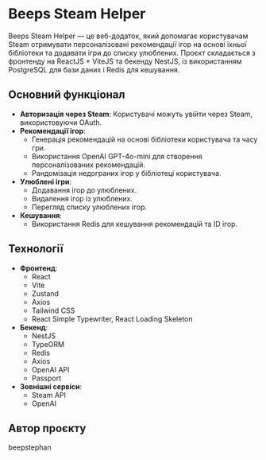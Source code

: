 # Beeps Steam Helper

Beeps Steam Helper — це веб-додаток, який допомагає користувачам Steam отримувати персоналізовані рекомендації ігор на основі їхньої бібліотеки та додавати ігри до списку улюблених. Проєкт складається з фронтенду на ReactJS + ViteJS та бекенду NestJS, із використанням PostgreSQL для бази даних і Redis для кешування.

## Основний функціонал

- **Авторизація через Steam**: Користувачі можуть увійти через Steam, використовуючи OAuth.
- **Рекомендації ігор**:
  - Генерація рекомендацій на основі бібліотеки користувача та часу гри.
  - Використання OpenAI GPT-4o-mini для створення персоналізованих рекомендацій.
  - Рандомізація недограних ігор у бібліотеці користувача.
- **Улюблені ігри**:
  - Додавання ігор до улюблених.
  - Видалення ігор із улюблених.
  - Перегляд списку улюблених ігор.
- **Кешування**:
  - Використання Redis для кешування рекомендацій та ID ігор.

## Технології

- **Фронтенд**:
  - React
  - Vite
  - Zustand
  - Axios
  - Tailwind CSS
  - React Simple Typewriter, React Loading Skeleton
- **Бекенд**:
  - NestJS
  - TypeORM
  - Redis
  - Axios
  - OpenAI API
  - Passport
- **Зовнішні сервіси**:
  - Steam API
  - OpenAI

## Автор проєкту

beepstephan